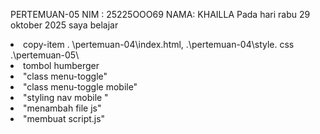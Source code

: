 PERTEMUAN-05
NIM : 25225OOO69
NAMA: KHAILLA
Pada hari rabu 29 oktober 2025 saya belajar 
<li>copy-item  . \pertemuan-04\index.html,  .\pertemuan-04\style. css  .\pertemuan-05\</li>
<li>tombol humberger</li>
<li>"class  menu-toggle"</li>
<li>"class menu-toggle mobile"</li>
<li>"styling nav mobile "</li>
<li>"menambah file js"</li>
<li>"membuat script.js"</li>
